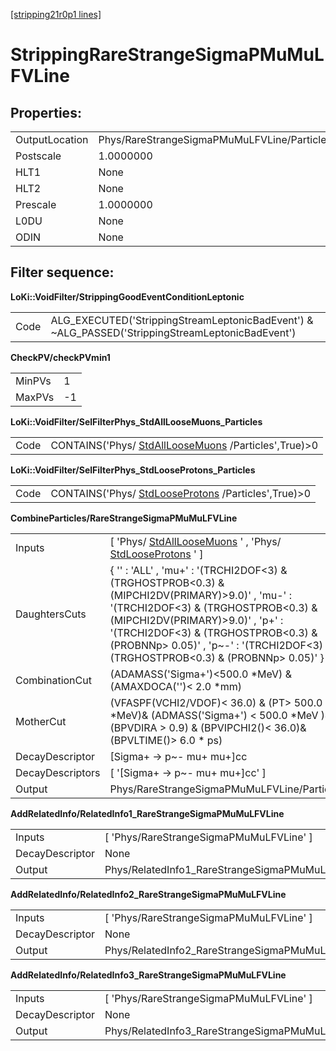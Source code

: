 [[stripping21r0p1 lines]](./stripping21r0p1-index)

# StrippingRareStrangeSigmaPMuMuLFVLine

## Properties:

|                |                                             |
|----------------|---------------------------------------------|
| OutputLocation | Phys/RareStrangeSigmaPMuMuLFVLine/Particles |
| Postscale      | 1.0000000                                   |
| HLT1           | None                                        |
| HLT2           | None                                        |
| Prescale       | 1.0000000                                   |
| L0DU           | None                                        |
| ODIN           | None                                        |

## Filter sequence:

**LoKi::VoidFilter/StrippingGoodEventConditionLeptonic**

|      |                                                                                                   |
|------|---------------------------------------------------------------------------------------------------|
| Code | ALG_EXECUTED('StrippingStreamLeptonicBadEvent') & \~ALG_PASSED('StrippingStreamLeptonicBadEvent') |

**CheckPV/checkPVmin1**

|        |     |
|--------|-----|
| MinPVs | 1   |
| MaxPVs | -1  |

**LoKi::VoidFilter/SelFilterPhys_StdAllLooseMuons_Particles**

|      |                                                                                             |
|------|---------------------------------------------------------------------------------------------|
| Code | CONTAINS('Phys/ [StdAllLooseMuons](./stripping21r0p1-stdallloosemuons) /Particles',True)\>0 |

**LoKi::VoidFilter/SelFilterPhys_StdLooseProtons_Particles**

|      |                                                                                           |
|------|-------------------------------------------------------------------------------------------|
| Code | CONTAINS('Phys/ [StdLooseProtons](./stripping21r0p1-stdlooseprotons) /Particles',True)\>0 |

**CombineParticles/RareStrangeSigmaPMuMuLFVLine**

|                  |                                                                                                                                                                                                                                                                                                              |
|------------------|--------------------------------------------------------------------------------------------------------------------------------------------------------------------------------------------------------------------------------------------------------------------------------------------------------------|
| Inputs           | [ 'Phys/ [StdAllLooseMuons](./stripping21r0p1-stdallloosemuons) ' , 'Phys/ [StdLooseProtons](./stripping21r0p1-stdlooseprotons) ' ]                                                                                                                                                                        |
| DaughtersCuts    | { '' : 'ALL' , 'mu+' : '(TRCHI2DOF\<3) & (TRGHOSTPROB\<0.3) & (MIPCHI2DV(PRIMARY)\>9.0)' , 'mu-' : '(TRCHI2DOF\<3) & (TRGHOSTPROB\<0.3) & (MIPCHI2DV(PRIMARY)\>9.0)' , 'p+' : '(TRCHI2DOF\<3) & (TRGHOSTPROB\<0.3) & (PROBNNp\> 0.05)' , 'p\~-' : '(TRCHI2DOF\<3) & (TRGHOSTPROB\<0.3) & (PROBNNp\> 0.05)' } |
| CombinationCut   | (ADAMASS('Sigma+')\<500.0 \*MeV) & (AMAXDOCA('')\< 2.0 \*mm)                                                                                                                                                                                                                                                 |
| MotherCut        | (VFASPF(VCHI2/VDOF)\< 36.0) & (PT\> 500.0 \*MeV)& (ADMASS('Sigma+') \< 500.0 \*MeV )& (BPVDIRA \> 0.9) & (BPVIPCHI2()\< 36.0)& (BPVLTIME()\> 6.0 \* ps)                                                                                                                                                      |
| DecayDescriptor  | [Sigma+ -\> p\~- mu+ mu+]cc                                                                                                                                                                                                                                                                                |
| DecayDescriptors | [ '[Sigma+ -\> p\~- mu+ mu+]cc' ]                                                                                                                                                                                                                                                                        |
| Output           | Phys/RareStrangeSigmaPMuMuLFVLine/Particles                                                                                                                                                                                                                                                                  |

**AddRelatedInfo/RelatedInfo1_RareStrangeSigmaPMuMuLFVLine**

|                 |                                                          |
|-----------------|----------------------------------------------------------|
| Inputs          | [ 'Phys/RareStrangeSigmaPMuMuLFVLine' ]                |
| DecayDescriptor | None                                                     |
| Output          | Phys/RelatedInfo1_RareStrangeSigmaPMuMuLFVLine/Particles |

**AddRelatedInfo/RelatedInfo2_RareStrangeSigmaPMuMuLFVLine**

|                 |                                                          |
|-----------------|----------------------------------------------------------|
| Inputs          | [ 'Phys/RareStrangeSigmaPMuMuLFVLine' ]                |
| DecayDescriptor | None                                                     |
| Output          | Phys/RelatedInfo2_RareStrangeSigmaPMuMuLFVLine/Particles |

**AddRelatedInfo/RelatedInfo3_RareStrangeSigmaPMuMuLFVLine**

|                 |                                                          |
|-----------------|----------------------------------------------------------|
| Inputs          | [ 'Phys/RareStrangeSigmaPMuMuLFVLine' ]                |
| DecayDescriptor | None                                                     |
| Output          | Phys/RelatedInfo3_RareStrangeSigmaPMuMuLFVLine/Particles |
